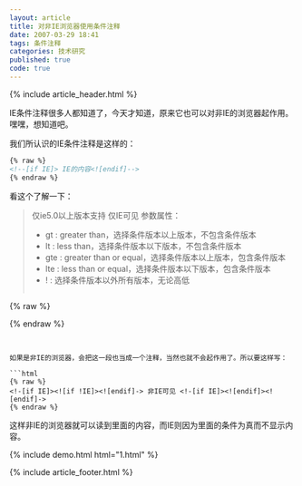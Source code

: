 ```yaml
---
layout: article
title: 对非IE浏览器使用条件注释
date: 2007-03-29 18:41
tags: 条件注释
categories: 技术研究
published: true
code: true
---
```


{% include article_header.html %}

IE条件注释很多人都知道了，今天才知道，原来它也可以对非IE的浏览器起作用。嘿嘿，想知道吧。

 我们所认识的IE条件注释是这样的：

```html
{% raw %}
<!--[if IE]> IE的内容<![endif]-->
{% endraw %}
```

看这个了解一下：

> 仅ie5.0以上版本支持
> 仅IE可见
> 参数属性：
> - gt : greater than，选择条件版本以上版本，不包含条件版本
> - lt : less than，选择条件版本以下版本，不包含条件版本
> - gte : greater than or equal，选择条件版本以上版本，包含条件版本
> - lte : less than or equal，选择条件版本以下版本，包含条件版本
> - ! : 选择条件版本以外所有版本，无论高低
> 
> ```html
{% raw %}
<!--[if gt IE 5.0]>仅IE 5.0以下可见<![endif]-->
<!--[if lte IE 5.0]>IE 5.0及以下可见<![endif]-->
<!--[if ! IE 5.0]>非IE 5.0可见<![endif]-->
<!--[if lt IE 5]>仅IE 5.0和IE5.5可见<![endif]-->
{% endraw %}
```


如果是非IE的浏览器，会把这一段也当成一个注释，当然也就不会起作用了。所以要这样写：

```html
{% raw %}
<!-[if IE]><![if !IE]><![endif]-> 非IE可见 <!-[if IE]><![endif]><![endif]->
{% endraw %}
```

这样非IE的浏览器就可以读到里面的内容，而IE则因为里面的条件为真而不显示内容。

{% include demo.html html="1.html" %}

{% include article_footer.html %}
